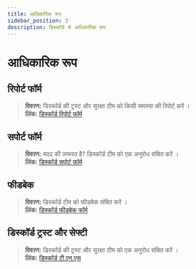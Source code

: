 ```yaml
---
title: आधिकारिक रूप
sidebar_position: 3
description: डिस्कॉर्ड से आधिकारिक रूप
---
```


# आधिकारिक रूप

## **रिपोर्ट फॉर्म** 

> **विवरण:** डिस्कॉर्ड की ट्रस्ट और सुरक्षा टीम को किसी समस्या की रिपोर्ट करें ।   <br/>
**लिंक:** [डिस्कॉर्ड रिपोर्ट फॉर्म](https://dis.gd/report)

## **सपोर्ट फॉर्म** 

> **विवरण:** मदद की ज़रूरत है? डिस्कॉर्ड टीम को एक अनुरोध संबित करें ।   <br/>
**लिंक:**  [डिस्कॉर्ड सपोर्ट फॉर्म](https://dis.gd/contact)

## **फीडबेक** 

> **विवरण:** डिस्कॉर्ड टीम को फीडबेक संबित करें ।   <br/>
**लिंक:**  [डिस्कॉर्ड फीडबेक फॉर्म](https://dis.gd/feedback)


## **डिस्कॉर्ड ट्रस्ट और सेफ्टी** 

> **विवरण:** डिस्कॉर्ड की ट्रस्ट और सुरक्षा टीम को एक अनुरोध संबित करें ।   <br/>
**लिंक:** [डिस्कॉर्ड टी.एन.एस](https://dis.gd/request)
